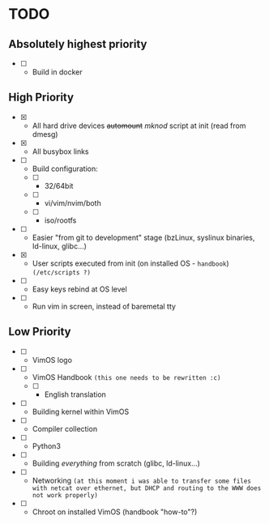 # TODO
## Absolutely highest priority
 - [ ] - Build in docker

## High Priority
 - [x] - All hard drive devices ~~automount~~ *mknod* script at init (read from dmesg)
 - [x] - All busybox links
 - [ ] - Build configuration:
    - [ ] - 32/64bit
    - [ ] - vi/vim/nvim/both
    - [ ] - iso/rootfs
 - [ ] - Easier "from git to development" stage (bzLinux, syslinux binaries, ld-linux, glibc...)
 - [x] - User scripts executed from init (on installed OS - `handbook`) `(/etc/scripts ?)`
 - [ ] - Easy keys rebind at OS level
 - [ ] - Run vim in screen, instead of baremetal tty
    
## Low Priority
 - [ ] - VimOS logo
 - [ ] - VimOS Handbook `(this one needs to be rewritten :c)`
   - [ ] - English translation
 - [ ] - Building kernel within VimOS
 - [ ] - Compiler collection
 - [ ] - Python3
 - [ ] - Building *everything* from scratch (glibc, ld-linux...)
 - [ ] - Networking `(at this moment i was able to transfer some files with netcat over ethernet, but DHCP and routing to the WWW does not work properly)`
 - [ ] - Chroot on installed VimOS (handbook "how-to"?)
